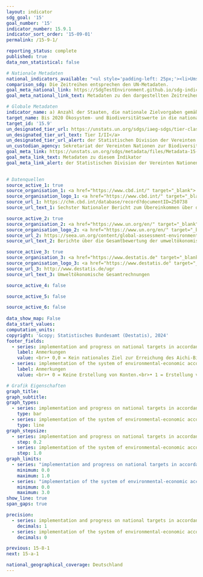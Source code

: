 ```yaml
---
layout: indicator    
sdg_goal: '15'    
goal_number: '15'    
indicator_number: 15.9.1    
indicator_sort_order: '15-09-01'    
permalink: /15-9-1/    

reporting_status: complete    
published: true    
data_non_statistical: false    

# Nationale Metadaten    
national_indicators_available: "<ul style='padding-left: 25px;'><li>Umsetzung sowie Fortschritte bei nationalen Zielvorgaben gemäß oder ähnlich dem Aichi-Biodiversitätsziel 2 des Strategieplans für die biologische Vielfalt 2011-2020</li> <li> Umsetzung des Systems der Umweltökonomischen Gesamtrechnungen (UGR)</li></ul>"    
comparison_sdg: Die Zeitreihen entsprechen den UN-Metadaten.    
goal_meta_national_link: https://SdgTestEnvironment.github.io/sdg-indicators/public/Meta/15.9.1.pdf
goal_meta_national_link_text: Metadaten zu den dargestellten Zeitreihen    

# Globale Metadaten    
indicator_name: a) Anzahl der Staaten, die nationale Zielvorgaben gemäß oder ähnlich dem Aichi-Biodiversitätsziel 2 des Strategieplans für die biologische Vielfalt 2011-2020 in ihre nationalen Strategien und Aktionspläne zugunsten der biologischen Vielfalt aufgenommen haben, und die bei der Umsetzung dieser Zielvorgaben gemeldeten Fortschritte und b) Aufnahme der biologischen Vielfalt in die nationalen Rechnungslegungs- und Berichterstattungssysteme, definiert als die Anwendung des Systems der Umweltökonomischen Gesamtrechnungen    
target_name: Bis 2020 Ökosystem- und Biodiversitätswerte in die nationalen und lokalen Planungen, Entwicklungsprozesse, Armutsbekämpfungsstrategien und Gesamtrechnungssysteme einbeziehen    
target_id: '15.9'    
un_designated_tier_url: https://unstats.un.org/sdgs/iaeg-sdgs/tier-classification/'    
un_designated_tier_url_text: Tier I/II</a>    
un_designated_tier_url_alert: der Statistischen Division der Vereinten Nationen    
un_custodian_agency: Sekretariat der Vereinten Nationen zur Biodiversitätskonvention (CBD-Secretariat)<br>Umweltprogramm der Vereinten Nationen (UNEP)    
goal_meta_link: https://unstats.un.org/sdgs/metadata/files/Metadata-15-09-01.pdf    
goal_meta_link_text: Metadaten zu diesem Indikator    
goal_meta_link_alert: der Statistischen Division der Vereinten Nationen    
    

# Datenquellen
source_active_1: true
source_organisation_1: <a href="https://www.cbd.int/" target="_blank"> Sekretariat des Übereinkommens über die biologische Vielfalt </a>
source_organisation_logo_1: <a href="https://www.cbd.int/" target="_blank"><img src="https://sdg-indikatoren.de/public/OrgImgDe/cbd.png" alt="Logo cbd" style="height:60px; width:148px"/></a>
source_url_1: https://chm.cbd.int/database/record?documentID=250738
source_url_text_1: Sechster Nationaler Bericht zum Übereinkommen über die biologische Vielfalt (nicht auf Deutsch verfügbar)

source_active_2: true
source_organisation_2: <a href="https://www.un.org/en/" target="_blank"> Vereinte Nationen (VN) </a>
source_organisation_logo_2: <a href="https://www.un.org/en/" target="_blank"><img src="https://sdg-indikatoren.de/public/OrgImgDe/un.png" alt="Logo un" style="height:60px; width:148px"/></a>
source_url_2: https://seea.un.org/content/global-assessment-environmental-economic-accounting
source_url_text_2: Berichte über die Gesamtbewertung der umweltökonomischen Gesamtrechnung und unterstützende Statistiken (nicht auf Deutsch verfügbar)

source_active_3: true
source_organisation_3: <a href="https://www.destatis.de" target="_blank"> Statistisches Bundesamt (Destatis) </a>
source_organisation_logo_3: <a href="https://www.destatis.de" target="_blank"><img src="https://sdg-indikatoren.de/public/OrgImgDe/destatis.png" alt="Logo destatis" style="height:60px; width:148px"/></a>
source_url_3: http://www.destatis.de/ugr
source_url_text_3: Umweltökonomische Gesamtrechnungen

source_active_4: false

source_active_5: false

source_active_6: false
    
data_show_map: False    
data_start_values:     
computation_units:    
copyright: '&copy; Statistisches Bundesamt (Destatis), 2024'    
footer_fields:
  - series: implementation and progress on national targets in accordance with or similar to aichi biodiversity target 2 of the strategic plan for biodiversity 2011-2020
    label: Anmerkungen
    value: <br>• 0,0 = Kein nationales Ziel zur Erreichung des Aichi-Biodiversitätsziels 2.<br>• 0,2 = Nationales Ziel existiert, aber Entfernung von der Zielerreichung.<br>• 0,4 = Nationales Ziel existiert, aber kein Fortschritt.<br>• 0,6 = Nationales Ziel existiert und Fortschritt, jedoch in einem ungenügendem Maß.<br>• 0,8 = Nationales Ziel existiert und der Fortschritt ist auf dem Weg der Zielerreichung.<br>• 1,0 = Nationales Ziel existiert und der Fortschritt ist auf dem Weg über das Ziel hinauszugehen.<br>• Daten sind nur für 2019 verfügbar.
  - series: implementation of the system of environmental-economic accounting (seea)
    label: Anmerkungen
    value: <br>• 0 = Keine Erstellung von Konten.<br>• 1 = Erstellung von Konten.<br>• 2 = Veröffentlichung von Konten.<br>• 3 = Regelmäßige Erstellung und Veröffentlichung von Konten.    

# Grafik Eigenschaften    
graph_title: 
graph_subtitle:     
graph_types: 
  - series: implementation and progress on national targets in accordance with or similar to aichi biodiversity target 2 of the strategic plan for biodiversity 2011-2020
    type: bar
  - series: implementation of the system of environmental-economic accounting (seea)
    type: line
graph_stepsize: 
  - series: implementation and progress on national targets in accordance with or similar to aichi biodiversity target 2 of the strategic plan for biodiversity 2011-2020
    step: 0.2
  - series: implementation of the system of environmental-economic accounting (seea)
    step: 1.0    
graph_limits:
  - series: "implementation and progress on national targets in accordance with or similar to aichi biodiversity target 2 of the strategic plan for biodiversity 2011-2020"
    minimum: 0.0
    maximum: 1.0
  - series: "implementation of the system of environmental-economic accounting (seea)"
    minimum: 0.0
    maximum: 3.0
show_line: true
span_gaps: true

precision:
  - series: implementation and progress on national targets in accordance with or similar to aichi biodiversity target 2 of the strategic plan for biodiversity 2011-2020
    decimals: 1
  - series: implementation of the system of environmental-economic accounting (seea)
    decimals: 0    

previous: 15-8-1    
next: 15-a-1    

national_geographical_coverage: Deutschland    
---
```


<span></span>